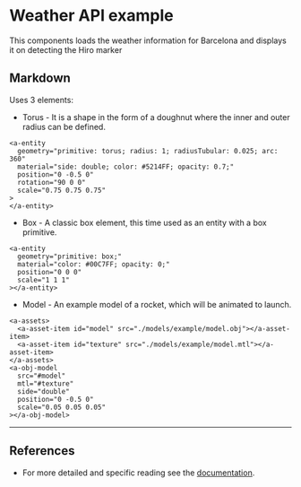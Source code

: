 # Weather API example
This components loads the weather information for Barcelona and displays it on detecting the Hiro marker

## Markdown
Uses 3 elements:
* Torus - It is a shape in the form of a doughnut where the inner and outer radius can be defined.
```
<a-entity
  geometry="primitive: torus; radius: 1; radiusTubular: 0.025; arc: 360"
  material="side: double; color: #5214FF; opacity: 0.7;"
  position="0 -0.5 0"
  rotation="90 0 0"
  scale="0.75 0.75 0.75"
>
</a-entity>
```

* Box - A classic box element, this time used as an entity with a box primitive.
```
<a-entity
  geometry="primitive: box;"
  material="color: #00C7FF; opacity: 0;"
  position="0 0 0"
  scale="1 1 1"
></a-entity>
```

* Model - An example model of a rocket, which will be animated to launch.
```
<a-assets>
  <a-asset-item id="model" src="./models/example/model.obj"></a-asset-item>
  <a-asset-item id="texture" src="./models/example/model.mtl"></a-asset-item>
</a-assets>
<a-obj-model
  src="#model"
  mtl="#texture"
  side="double"
  position="0 -0.5 0"
  scale="0.05 0.05 0.05"
></a-obj-model>
```

---

## References
* For more detailed and specific reading see the [documentation](https://aframe.io/docs/1.0.0/components/animation.html).
